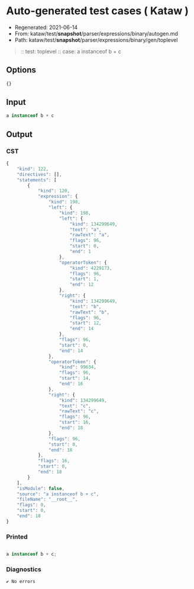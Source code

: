 # Auto-generated test cases ( Kataw )
- Regenerated: 2021-06-14
- From: kataw/test/__snapshot__/parser/expressions/binary/autogen.md
- Path: kataw/test/__snapshot__/parser/expressions/binary/gen/toplevel
> :: test: toplevel
> :: case: a instanceof b + c
## Options

`````js
{}
`````
## Input

`````js
a instanceof b + c
`````
## Output

### CST

```javascript
{
    "kind": 122,
    "directives": [],
    "statements": [
        {
            "kind": 120,
            "expression": {
                "kind": 198,
                "left": {
                    "kind": 198,
                    "left": {
                        "kind": 134299649,
                        "text": "a",
                        "rawText": "a",
                        "flags": 96,
                        "start": 0,
                        "end": 1
                    },
                    "operatorToken": {
                        "kind": 4229173,
                        "flags": 96,
                        "start": 1,
                        "end": 12
                    },
                    "right": {
                        "kind": 134299649,
                        "text": "b",
                        "rawText": "b",
                        "flags": 96,
                        "start": 12,
                        "end": 14
                    },
                    "flags": 96,
                    "start": 0,
                    "end": 14
                },
                "operatorToken": {
                    "kind": 99634,
                    "flags": 96,
                    "start": 14,
                    "end": 16
                },
                "right": {
                    "kind": 134299649,
                    "text": "c",
                    "rawText": "c",
                    "flags": 96,
                    "start": 16,
                    "end": 18
                },
                "flags": 96,
                "start": 0,
                "end": 18
            },
            "flags": 16,
            "start": 0,
            "end": 18
        }
    ],
    "isModule": false,
    "source": "a instanceof b + c",
    "fileName": "__root__",
    "flags": 0,
    "start": 0,
    "end": 18
}
```

### Printed

```javascript

a instanceof b + c;

```

### Diagnostics

```javascript
✔ No errors
```

